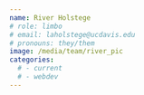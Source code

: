 ```yaml
---
name: River Holstege
# role: limbo
# email: laholstege@ucdavis.edu
# pronouns: they/them
image: /media/team/river_pic
categories:
  # - current
  # - webdev
---
```

